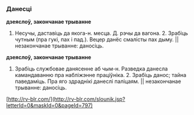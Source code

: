 ### Данесці
**дзеяслоў, закончанае трыванне**

1. Несучы, даставіць да якога-н. месца. Д. рэчы да вагона. 2. Зрабіць чутным (пра гукі, пах і пад.). Вецер данёс смалісты пах дыму. || незакончанае трыванне: даносіць.

**дзеяслоў, закончанае трыванне**

1. Зрабіць службовае данясенне аб чым-н. Разведка данесла камандаванню пра набліжэнне праціўніка. 2. Зрабіць данос; тайна паведаміць. Пра яго здраднікі данеслі паліцаям. || незакончанае трыванне: даносіць.

<a rel="author">[http://rv-blr.com/](http://rv-blr.com/slounik.jsp?letterId=0&maskId=0&pageId=797)</a>
